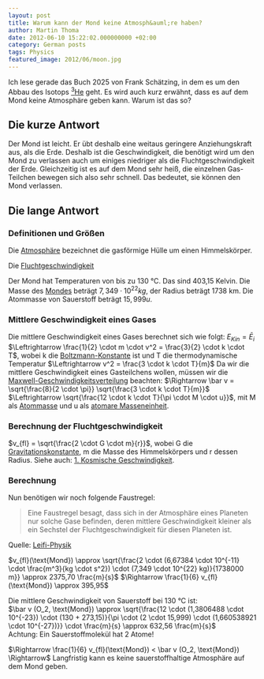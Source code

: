 ```yaml
---
layout: post
title: Warum kann der Mond keine Atmosph&auml;re haben?
author: Martin Thoma
date: 2012-06-10 15:22:02.000000000 +02:00
category: German posts
tags: Physics
featured_image: 2012/06/moon.jpg
---
```

Ich lese gerade das Buch 2025 von Frank Sch&auml;tzing, in dem es um den Abbau des Isotops <a href="http://de.wikipedia.org/wiki/Helium-3#Kernfusion"><sup>3</sup>He</a> geht. Es wird auch kurz erw&auml;hnt, dass es auf dem Mond keine Atmosph&auml;re geben kann. Warum ist das so?

## Die kurze Antwort
Der Mond ist leicht. Er &uuml;bt deshalb eine weitaus geringere Anziehungskraft aus, als die Erde. Deshalb ist die Geschwindigkeit, die ben&ouml;tigt wird um den Mond zu verlassen auch um einiges niedriger als die Fluchtgeschwindigkeit der Erde. Gleichzeitig ist es auf dem Mond sehr hei&szlig;, die einzelnen Gas-Teilchen bewegen sich also sehr schnell. Das bedeutet, sie k&ouml;nnen den Mond verlassen.

## Die lange Antwort

### Definitionen und Gr&ouml;&szlig;en
Die <a href="http://de.wikipedia.org/wiki/Atmosph%C3%A4re_(Astronomie)">Atmosph&auml;re</a> bezeichnet die gasf&ouml;rmige H&uuml;lle um einen Himmelsk&ouml;rper.

Die <a href="http://de.wikipedia.org/wiki/Fluchtgeschwindigkeit#Zweite_kosmische_Geschwindigkeit_oder_Fluchtgeschwindigkeit">Fluchtgeschwindigkeit</a>

Der Mond hat Temperaturen von bis zu 130 &deg;C. Das sind 403,15 Kelvin.
Die Masse des <a href="http://de.wikipedia.org/wiki/Mond">Mondes</a> betr&auml;gt $7,349 \cdot 10^{22} kg$, der Radius betr&auml;gt 1738 km.
Die Atommasse von Sauerstoff betr&auml;gt $15,999 u$.

### Mittlere Geschwindigkeit eines Gases
Die mittlere Geschwindigkeit eines Gases berechnet sich wie folgt:
$E_{Kin} = \bar E_i$
$\Leftrightarrow \frac{1}{2} \cdot m \cdot v^2 = \frac{3}{2} \cdot k \cdot T$, wobei k die <a href="http://de.wikipedia.org/wiki/Boltzmann-Konstante">Boltzmann-Konstante</a> ist und T die thermodynamische Temperatur
$\Leftrightarrow v^2 = \frac{3 \cdot k \cdot T}{m}$
Da wir die mittlere Geschwindigkeit eines Gasteilchens wollen, m&uuml;ssen wir die <a href="http://de.wikipedia.org/wiki/Maxwell-Boltzmann-Verteilung">Maxwell-Geschwindigkeitsverteilung</a> beachten:
$\Rightarrow \bar v = \sqrt{\frac{8}{2 \cdot \pi}} \sqrt{\frac{3 \cdot k \cdot T}{m}}$
$\Leftrightarrow \sqrt{\frac{12 \cdot k \cdot T}{\pi \cdot M \cdot u}}$, mit M als <a href="http://de.wikipedia.org/wiki/Atommasse">Atommasse</a> und u als <a href="http://de.wikipedia.org/wiki/Atomare_Masseneinheit">atomare Masseneinheit</a>.

### Berechnung der Fluchtgeschwindigkeit
$v_{fl} = \sqrt{\frac{2 \cdot G \cdot m}{r}}$, wobei G die <a href="http://de.wikipedia.org/wiki/Gravitationskonstante">Gravitationskonstante</a>, m die Masse des Himmelsk&ouml;rpers und r dessen Radius. Siehe auch: <a href="http://de.wikipedia.org/wiki/Kosmische_Geschwindigkeiten">1. Kosmische Geschwindigkeit</a>.

### Berechnung
Nun ben&ouml;tigen wir noch folgende Faustregel:

<blockquote>Eine Faustregel besagt, dass sich in der Atmosph&auml;re eines Planeten nur solche Gase befinden, deren mittlere Geschwindigkeit kleiner als ein Sechstel der Fluchtgeschwindigkeit f&uuml;r diesen Planeten ist.</blockquote>
Quelle:  <a href="http://www.leifiphysik.de/web_ph12/musteraufgaben/08gastheorie/atmos/atmos.htm">Leifi-Physik</a>

$v_{fl}(\text{Mond}) \approx \sqrt{\frac{2 \cdot (6,67384 \cdot 10^{-11} \cdot \frac{m^3}{kg \cdot s^2}) \cdot (7,349 \cdot 10^{22} kg)}{1738000 m}} \approx 2375,70 \frac{m}{s}$
$\Rightarrow \frac{1}{6} v_{fl}(\text{Mond}) \approx 395,95$

Die mittlere Geschwindigkeit von Sauerstoff bei 130 &deg;C ist:<br/>
$\bar v (O_2, \text{Mond}) \approx \sqrt{\frac{12 \cdot (1,3806488 \cdot 10^{-23}) \cdot (130 + 273,15)}{\pi \cdot (2 \cdot 15,999) \cdot (1,660538921 \cdot 10^{-27})}} \cdot \frac{m}{s} \approx 632,56 \frac{m}{s}$<br/>
Achtung: Ein Sauerstoffmolek&uuml;l hat 2 Atome!

$\Rightarrow \frac{1}{6} v_{fl}(\text{Mond}) < \bar v (O_2, \text{Mond}) \Rightarrow$ Langfristig kann es keine sauerstoffhaltige Atmosph&auml;re auf dem Mond geben.
